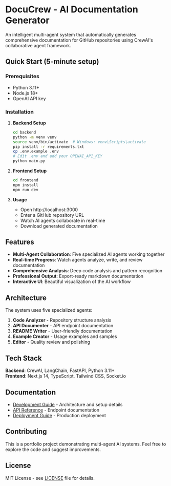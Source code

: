 # DocuCrew - AI Documentation Generator

An intelligent multi-agent system that automatically generates comprehensive documentation for GitHub repositories using CrewAI's collaborative agent framework.

## Quick Start (5-minute setup)

### Prerequisites
- Python 3.11+
- Node.js 18+
- OpenAI API key

### Installation
1. **Backend Setup**
   ```bash
   cd backend
   python -m venv venv
   source venv/bin/activate  # Windows: venv\Scripts\activate
   pip install -r requirements.txt
   cp .env.example .env
   # Edit .env and add your OPENAI_API_KEY
   python main.py
   ```

2. **Frontend Setup**
   ```bash
   cd frontend
   npm install
   npm run dev
   ```

3. **Usage**
   - Open http://localhost:3000
   - Enter a GitHub repository URL
   - Watch AI agents collaborate in real-time
   - Download generated documentation

## Features

- **Multi-Agent Collaboration**: Five specialized AI agents working together
- **Real-time Progress**: Watch agents analyze, write, and review documentation
- **Comprehensive Analysis**: Deep code analysis and pattern recognition
- **Professional Output**: Export-ready markdown documentation
- **Interactive UI**: Beautiful visualization of the AI workflow

## Architecture

The system uses five specialized agents:
1. **Code Analyzer** - Repository structure analysis
2. **API Documenter** - API endpoint documentation
3. **README Writer** - User-friendly documentation
4. **Example Creator** - Usage examples and samples
5. **Editor** - Quality review and polishing

## Tech Stack

**Backend**: CrewAI, LangChain, FastAPI, Python 3.11+  
**Frontend**: Next.js 14, TypeScript, Tailwind CSS, Socket.io

## Documentation

- [Development Guide](docs/DEVELOPMENT.md) - Architecture and setup details
- [API Reference](docs/API.md) - Endpoint documentation
- [Deployment Guide](docs/DEPLOYMENT.md) - Production deployment

## Contributing

This is a portfolio project demonstrating multi-agent AI systems. Feel free to explore the code and suggest improvements.

## License

MIT License - see [LICENSE](LICENSE) file for details.